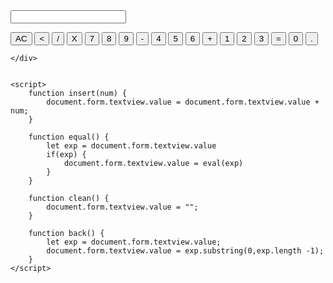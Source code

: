 <!DOCTYPE html>
<html lang="en">
<head>
    <meta charset="UTF-8">
    <meta name="viewport" content="width=device-width, initial-scale=1.0">
    <link rel="stylesheet" href="style.css">
    <title>Calculator</title>
</head>
<body>
    <div id="main">
        <form name="form">
            <input class="textview" name="textview">
        </form>
        <div class="grid-container">
            <input class="grid-item" type="button" value="AC" onclick="clean()">
            <input class="grid-item" type="button" value="<" onclick="back()">
            <input class="grid-item" type="button" value="/" onclick="insert('/')">
            <input class="grid-item" type="button" value="X" onclick="insert('*')">
            <input class="grid-item" type="button" value="7" onclick="insert(7)">
            <input class="grid-item" type="button" value="8" onclick="insert(8)">
            <input class="grid-item" type="button" value="9" onclick="insert(9)">
            <input class="grid-item" type="button" value="-" onclick="insert('-')">
            <input class="grid-item" type="button" value="4" onclick="insert(4)">
            <input class="grid-item" type="button" value="5" onclick="insert(5)">
            <input class="grid-item" type="button" value="6" onclick="insert(6)">
            <input class="grid-item" type="button" value="+" onclick="insert('+')">
            <input class="grid-item" type="button" value="1" onclick="insert(1)">
            <input class="grid-item" type="button" value="2" onclick="insert(2)">
            <input class="grid-item" type="button" value="3" onclick="insert(3)">
            <input class="grid-item" id="equals" type="button" value="=" onclick="equal()">
            <input class="grid-item" id="zero" type="button" value="0" onclick="insert(0)">
            <input class="grid-item" type="button" value="." onclick="insert('.')">
          </div>
    
    </div>


    <script>
        function insert(num) {
            document.form.textview.value = document.form.textview.value + num;
        }

        function equal() {
            let exp = document.form.textview.value
            if(exp) {
                document.form.textview.value = eval(exp)
            }
        }

        function clean() {
            document.form.textview.value = "";
        }

        function back() {
            let exp = document.form.textview.value;
            document.form.textview.value = exp.substring(0,exp.length -1);
        }
    </script>
</body>
</html>

